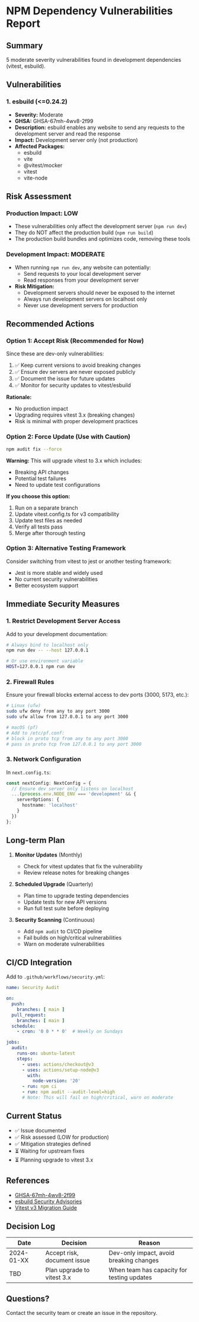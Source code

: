 # NPM Dependency Vulnerabilities Report

## Summary

5 moderate severity vulnerabilities found in development dependencies (vitest, esbuild).

## Vulnerabilities

### 1. esbuild (<=0.24.2)
- **Severity:** Moderate
- **GHSA:** GHSA-67mh-4wv8-2f99
- **Description:** esbuild enables any website to send any requests to the development server and read the response
- **Impact:** Development server only (not production)
- **Affected Packages:**
  - esbuild
  - vite
  - @vitest/mocker
  - vitest
  - vite-node

## Risk Assessment

### Production Impact: LOW
- These vulnerabilities only affect the development server (`npm run dev`)
- They do NOT affect the production build (`npm run build`)
- The production build bundles and optimizes code, removing these tools

### Development Impact: MODERATE
- When running `npm run dev`, any website can potentially:
  - Send requests to your local development server
  - Read responses from your development server
- **Risk Mitigation:**
  - Development servers should never be exposed to the internet
  - Always run development servers on localhost only
  - Never use development servers for production

## Recommended Actions

### Option 1: Accept Risk (Recommended for Now)
Since these are dev-only vulnerabilities:
1. ✅ Keep current versions to avoid breaking changes
2. ✅ Ensure dev servers are never exposed publicly
3. ✅ Document the issue for future updates
4. ✅ Monitor for security updates to vitest/esbuild

**Rationale:**
- No production impact
- Upgrading requires vitest 3.x (breaking changes)
- Risk is minimal with proper development practices

### Option 2: Force Update (Use with Caution)
```bash
npm audit fix --force
```

**Warning:** This will upgrade vitest to 3.x which includes:
- Breaking API changes
- Potential test failures
- Need to update test configurations

**If you choose this option:**
1. Run on a separate branch
2. Update vitest.config.ts for v3 compatibility
3. Update test files as needed
4. Verify all tests pass
5. Merge after thorough testing

### Option 3: Alternative Testing Framework
Consider switching from vitest to jest or another testing framework:
- Jest is more stable and widely used
- No current security vulnerabilities
- Better ecosystem support

## Immediate Security Measures

### 1. Restrict Development Server Access

Add to your development documentation:

```bash
# Always bind to localhost only
npm run dev -- --host 127.0.0.1

# Or use environment variable
HOST=127.0.0.1 npm run dev
```

### 2. Firewall Rules

Ensure your firewall blocks external access to dev ports (3000, 5173, etc.):

```bash
# Linux (ufw)
sudo ufw deny from any to any port 3000
sudo ufw allow from 127.0.0.1 to any port 3000

# macOS (pf)
# Add to /etc/pf.conf:
# block in proto tcp from any to any port 3000
# pass in proto tcp from 127.0.0.1 to any port 3000
```

### 3. Network Configuration

In `next.config.ts`:
```typescript
const nextConfig: NextConfig = {
  // Ensure dev server only listens on localhost
  ...(process.env.NODE_ENV === 'development' && {
    serverOptions: {
      hostname: 'localhost'
    }
  })
};
```

## Long-term Plan

1. **Monitor Updates** (Monthly)
   - Check for vitest updates that fix the vulnerability
   - Review release notes for breaking changes

2. **Scheduled Upgrade** (Quarterly)
   - Plan time to upgrade testing dependencies
   - Update tests for new API versions
   - Run full test suite before deploying

3. **Security Scanning** (Continuous)
   - Add `npm audit` to CI/CD pipeline
   - Fail builds on high/critical vulnerabilities
   - Warn on moderate vulnerabilities

## CI/CD Integration

Add to `.github/workflows/security.yml`:

```yaml
name: Security Audit

on:
  push:
    branches: [ main ]
  pull_request:
    branches: [ main ]
  schedule:
    - cron: '0 0 * * 0'  # Weekly on Sundays

jobs:
  audit:
    runs-on: ubuntu-latest
    steps:
      - uses: actions/checkout@v3
      - uses: actions/setup-node@v3
        with:
          node-version: '20'
      - run: npm ci
      - run: npm audit --audit-level=high
      # Note: This will fail on high/critical, warn on moderate
```

## Current Status

- ✅ Issue documented
- ✅ Risk assessed (LOW for production)
- ✅ Mitigation strategies defined
- ⏳ Waiting for upstream fixes
- ⏳ Planning upgrade to vitest 3.x

## References

- [GHSA-67mh-4wv8-2f99](https://github.com/advisories/GHSA-67mh-4wv8-2f99)
- [esbuild Security Advisories](https://github.com/evanw/esbuild/security/advisories)
- [Vitest v3 Migration Guide](https://vitest.dev/guide/migration.html)

## Decision Log

| Date | Decision | Reason |
|------|----------|--------|
| 2024-01-XX | Accept risk, document issue | Dev-only impact, avoid breaking changes |
| TBD | Plan upgrade to vitest 3.x | When team has capacity for testing updates |

## Questions?

Contact the security team or create an issue in the repository.
